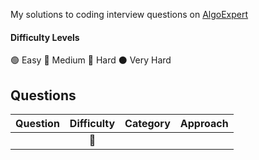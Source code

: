 My solutions to coding interview questions on [AlgoExpert](https://www.algoexpert.io)

  

#### Difficulty Levels

🟢 Easy
🔵 Medium
🔴 Hard
⚫️ Very Hard
  
   

## Questions
|Question|Difficulty|Category|Approach|
|:--|:--:|:--|:--|
|  |🔵|  |  |